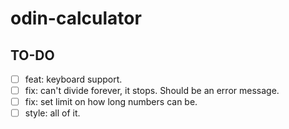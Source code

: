 # odin-calculator

## TO-DO

- [ ] feat: keyboard support.
- [ ] fix: can't divide forever, it stops. Should be an error message.
- [ ] fix: set limit on how long numbers can be.
- [ ] style: all of it.

